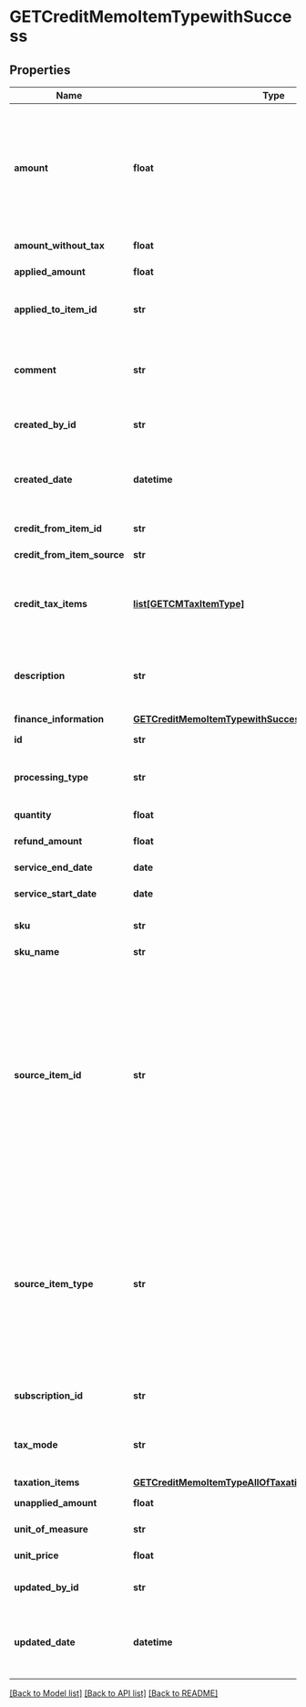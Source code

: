 # GETCreditMemoItemTypewithSuccess

## Properties
Name | Type | Description | Notes
------------ | ------------- | ------------- | -------------
**amount** | **float** | The amount of the credit memo item. For tax-inclusive credit memo items, the amount indicates the credit memo item amount including tax. For tax-exclusive credit memo items, the amount indicates the credit memo item amount excluding tax.  | [optional] 
**amount_without_tax** | **float** | The credit memo item amount excluding tax.  | [optional] 
**applied_amount** | **float** | The applied amount of the credit memo item.  | [optional] 
**applied_to_item_id** | **str** | The unique ID of the credit memo item that the discount charge is applied to.  | [optional] 
**comment** | **str** | Comments about the credit memo item.  **Note**: This field is not available if you set the &#x60;zuora-version&#x60; request header to &#x60;257.0&#x60; or later.  | [optional] 
**created_by_id** | **str** | The ID of the Zuora user who created the credit memo item.  | [optional] 
**created_date** | **datetime** | The date and time when the credit memo item was created, in &#x60;yyyy-mm-dd hh:mm:ss&#x60; format. For example, 2017-03-01 15:31:10.  | [optional] 
**credit_from_item_id** | **str** | The ID of the credit from item.  | [optional] 
**credit_from_item_source** | **str** | The type of the credit from item.  | [optional] 
**credit_tax_items** | [**list[GETCMTaxItemType]**](GETCMTaxItemType.md) | Container for the taxation items of the credit memo item.   **Note**: This field is not available if you set the &#x60;zuora-version&#x60; request header to &#x60;239.0&#x60; or later.  | [optional] 
**description** | **str** | The description of the credit memo item.  **Note**: This field is only available if you set the &#x60;zuora-version&#x60; request header to &#x60;257.0&#x60; or later.  | [optional] 
**finance_information** | [**GETCreditMemoItemTypewithSuccessAllOfFinanceInformation**](GETCreditMemoItemTypewithSuccessAllOfFinanceInformation.md) |  | [optional] 
**id** | **str** | The ID of the credit memo item.  | [optional] 
**processing_type** | **str** | The kind of the charge for the credit memo item. Its possible values are &#x60;Charge&#x60; and &#x60;Discount&#x60;.   | [optional] 
**quantity** | **float** | The number of units for the credit memo item.  | [optional] 
**refund_amount** | **float** | The amount of the refund on the credit memo item.  | [optional] 
**service_end_date** | **date** | The service end date of the credit memo item.   | [optional] 
**service_start_date** | **date** | The service start date of the credit memo item.  | [optional] 
**sku** | **str** | The SKU for the product associated with the credit memo item.  | [optional] 
**sku_name** | **str** | The name of the SKU.  | [optional] 
**source_item_id** | **str** | The ID of the source item.  - If the value of the &#x60;sourceItemType&#x60; field is &#x60;SubscriptionComponent&#x60; , the value of this field is the ID of the corresponding rate plan charge. - If the value of the &#x60;sourceItemType&#x60; field is &#x60;InvoiceDetail&#x60;, the value of this field is the ID of the corresponding invoice item. - If the value of the &#x60;sourceItemType&#x60; field is &#x60;ProductRatePlanCharge&#x60; , the value of this field is the ID of the corresponding product rate plan charge.  | [optional] 
**source_item_type** | **str** | The type of the source item.  - If a credit memo is not created from an invoice or a product rate plan charge, the value of this field is &#x60;SubscriptionComponent&#x60;.  - If a credit memo is created from an invoice, the value of this field is &#x60;InvoiceDetail&#x60;. - If a credit memo is created from a product rate plan charge, the value of this field is &#x60;ProductRatePlanCharge&#x60;.                | [optional] 
**subscription_id** | **str** | The ID of the subscription associated with the credit memo item.  | [optional] 
**tax_mode** | **str** | The tax mode of the credit memo item, indicating whether the amount of the credit memo item includes tax.  | [optional] 
**taxation_items** | [**GETCreditMemoItemTypeAllOfTaxationItems**](GETCreditMemoItemTypeAllOfTaxationItems.md) |  | [optional] 
**unapplied_amount** | **float** | The unapplied amount of the credit memo item.  | [optional] 
**unit_of_measure** | **str** | The units to measure usage.  | [optional] 
**unit_price** | **float** | The per-unit price of the credit memo item.  | [optional] 
**updated_by_id** | **str** | The ID of the Zuora user who last updated the credit memo item.  | [optional] 
**updated_date** | **datetime** | The date and time when the credit memo item was last updated, in &#x60;yyyy-mm-dd hh:mm:ss&#x60; format. For example, 2017-03-02 15:36:10.  | [optional] 

[[Back to Model list]](../README.md#documentation-for-models) [[Back to API list]](../README.md#documentation-for-api-endpoints) [[Back to README]](../README.md)


